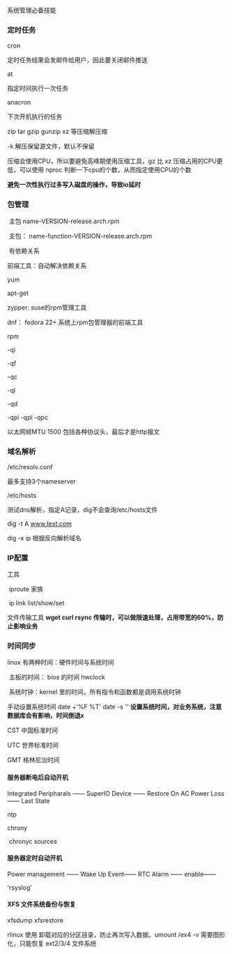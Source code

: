系统管理必备技能



### 定时任务

cron

定时任务结果会发邮件给用户，因此要关闭邮件推送

at

指定时间执行一次任务

anacron

下次开机执行的任务



zip tar gzip gunzip xz 等压缩解压缩  

 -k 解压保留源文件，默认不保留

压缩会使用CPU，所以要避免高峰期使用压缩工具，gz 比 xz 压缩占用的CPU更低，可以使用 nproc 判断一下cpu的个数，从而指定使用CPU的个数

**避免一次性执行过多写入磁盘的操作，导致io延时**

### 包管理



​	主包  name-VERSION-release.arch.rpm

​	支包： name-function-VERSION-release.arch.rpm



​    有依赖关系

前端工具：自动解决依赖关系

yum

apt-get

zypper:  suse的rpm管理工具

dnf： fedora 22+ 系统上rpm包管理器的前端工具





rpm 

-qi

-qf

-qc

-ql

-qd

-qpi -qpl -qpc



以太网帧MTU 1500 包括各种协议头，最后才是http报文



### 域名解析

/etc/resolv.conf

 最多支持3个nameserver

/etc/hosts

测试dns解析，指定A记录，dig不会查询/etc/hosts文件

dig -t A www.test.com  

dig -x  ip   根据反向解析域名



### IP配置

工具

​		iproute 家族

​				ip link list/show/set

文件传输工具
**wget curl rsync 传输时，可以做限速处理，占用带宽的60%，防止影响业务**
​		

### 时间同步

linux 有两种时间：硬件时间与系统时间

​		主板的时间： bios 的时间   hwclock

​		系统时钟：kernel 里的时间，所有指令和函数都是调用系统时钟


手动设置系统时间
date +'%F %T'
date -s ''
**设置系统时间，对业务系统，注意数据库会有影响，时间倒退x**

CST 中国标准时间

UTC 世界标准时间

GMT 格林尼治时间

#### 服务器断电后自动开机

Integrated Peripharals —— SuperIO Device —— Restore On AC Power Loss——  Last State

ntp

chrony 

​	chronyc sources

#### 服务器定时自动开机

Power management —— Wake Up Event—— RTC Alarm —— enable——

'rsyslog'





#### XFS 文件系统备份与恢复

xfsdump   xfsrestore


rlinux 使用
卸载对应的分区目录，防止再次写入数据，umount /ex4 -v
需要图形化，只能恢复 ext2/3/4 文件系统